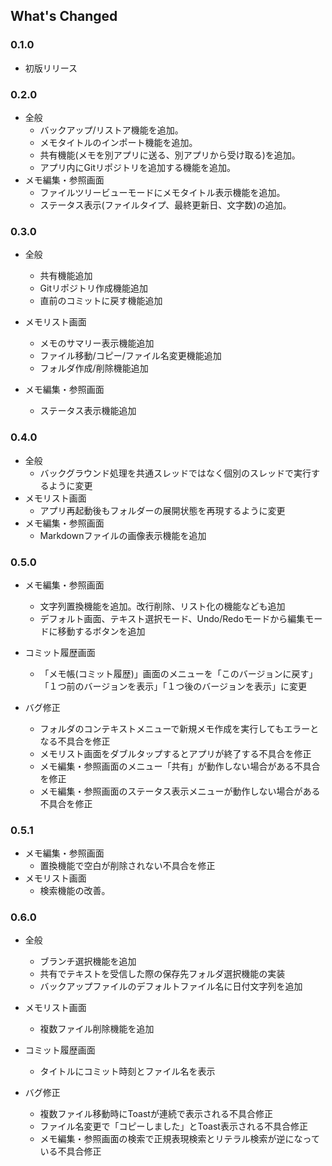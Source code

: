 ## What's Changed
### 0.1.0
* 初版リリース

### 0.2.0
* 全般
  * バックアップ/リストア機能を追加。
  * メモタイトルのインポート機能を追加。
  * 共有機能(メモを別アプリに送る、別アプリから受け取る)を追加。
  * アプリ内にGitリポジトリを追加する機能を追加。
* メモ編集・参照画面
  * ファイルツリービューモードにメモタイトル表示機能を追加。
  * ステータス表示(ファイルタイプ、最終更新日、文字数)の追加。

### 0.3.0
* 全般
  * 共有機能追加
  * Gitリポジトリ作成機能追加
  * 直前のコミットに戻す機能追加
  
* メモリスト画面
  * メモのサマリー表示機能追加
  * ファイル移動/コピー/ファイル名変更機能追加
  * フォルダ作成/削除機能追加
* メモ編集・参照画面
  * ステータス表示機能追加

### 0.4.0
* 全般
  * バックグラウンド処理を共通スレッドではなく個別のスレッドで実行するように変更
* メモリスト画面
  * アプリ再起動後もフォルダーの展開状態を再現するように変更
* メモ編集・参照画面
  * Markdownファイルの画像表示機能を追加

### 0.5.0
* メモ編集・参照画面
  * 文字列置換機能を追加。改行削除、リスト化の機能なども追加
  * デフォルト画面、テキスト選択モード、Undo/Redoモードから編集モードに移動するボタンを追加

* コミット履歴画面
  * 「メモ帳(コミット履歴)」画面のメニューを「このバージョンに戻す」「１つ前のバージョンを表示」「１つ後のバージョンを表示」に変更
* バグ修正
  * フォルダのコンテキストメニューで新規メモ作成を実行してもエラーとなる不具合を修正
  * メモリスト画面をダブルタップするとアプリが終了する不具合を修正
  * メモ編集・参照画面のメニュー「共有」が動作しない場合がある不具合を修正
  * メモ編集・参照画面のステータス表示メニューが動作しない場合がある不具合を修正

### 0.5.1
* メモ編集・参照画面
  * 置換機能で空白が削除されない不具合を修正
* メモリスト画面
  * 検索機能の改善。
  
### 0.6.0
* 全般
  * ブランチ選択機能を追加
  * 共有でテキストを受信した際の保存先フォルダ選択機能の実装
  * バックアップファイルのデフォルトファイル名に日付文字列を追加

* メモリスト画面
  * 複数ファイル削除機能を追加 

* コミット履歴画面
  * タイトルにコミット時刻とファイル名を表示

* バグ修正
  * 複数ファイル移動時にToastが連続で表示される不具合修正
  * ファイル名変更で「コピーしました」とToast表示される不具合修正
  * メモ編集・参照画面の検索で正規表現検索とリテラル検索が逆になっている不具合修正

